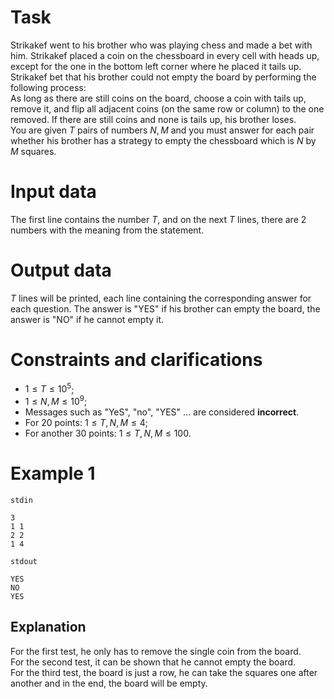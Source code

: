 
# Task

Strikakef went to his brother who was playing chess and made a bet with him. Strikakef placed a coin on the chessboard in every cell with heads up, except for the one in the bottom left corner where he placed it tails up. Strikakef bet that his brother could not empty the board by performing the following process:
<br>
As long as there are still coins on the board, choose a coin with tails up, remove it, and flip all adjacent coins (on the same row or column) to the one removed. If there are still coins and none is tails up, his brother loses.
<br>
You are given $T$ pairs of numbers $N, M$ and you must answer for each pair whether his brother has a strategy to empty the chessboard which is $N$ by $M$ squares.

# Input data

The first line contains the number $T$, and on the next $T$ lines, there are $2$ numbers with the meaning from the statement.

# Output data

$T$ lines will be printed, each line containing the corresponding answer for each question. The answer is "YES" if his brother can empty the board, the answer is "NO" if he cannot empty it.

# Constraints and clarifications

* $1 \leq T \leq 10^5$;
* $1 \leq N,M \leq 10^9$;
* Messages such as "YeS", "no", "YES" ... are considered **incorrect**.
* For $20$ points: $1 \leq T, N, M \leq 4$;
* For another $30$ points: $1 \leq T, N, M \leq 100$.

# Example 1

`stdin`
```
3
1 1
2 2
1 4
```

`stdout`
```
YES
NO
YES
```

## Explanation

For the first test, he only has to remove the single coin from the board.  
For the second test, it can be shown that he cannot empty the board.  
For the third test, the board is just a row, he can take the squares one after another and in the end, the board will be empty.
```

